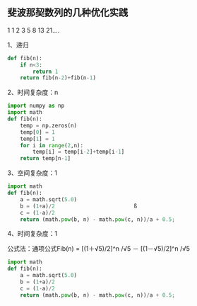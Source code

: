 ## 斐波那契数列的几种优化实践

1 1 2 3 5 8 13 21....

1、递归
```python
def fib(n):
    if n<3:
        return 1
    return fib(n-2)+fib(n-1)
```


2、时间复杂度：n
```python
import numpy as np
import math
def fib(n):
    temp = np.zeros(n)
    temp[0] = 1
    temp[1] = 1
    for i in range(2,n):
        temp[i] = temp[i-2]+temp[i-1]
    return temp[n-1]
```
3、空间复杂度：1
```python
import math
def fib(n):
    a = math.sqrt(5.0)
    b = (1+a)/2                         ß     
    c = (1-a)/2
    return (math.pow(b, n) - math.pow(c, n))/a + 0.5;
```
4、时间复杂度：1

公式法：通项公式Fib(n) = [(1＋√5)/2]^n /√5 － [(1－√5)/2]^n /√5
```python
import math
def fib(n):
    a = math.sqrt(5.0)
    b = (1+a)/2
    c = (1-a)/2
    return (math.pow(b, n) - math.pow(c, n))/a + 0.5;
```